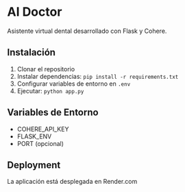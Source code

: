 # AI Doctor

Asistente virtual dental desarrollado con Flask y Cohere.

## Instalación

1. Clonar el repositorio
2. Instalar dependencias: `pip install -r requirements.txt`
3. Configurar variables de entorno en `.env`
4. Ejecutar: `python app.py`

## Variables de Entorno

- COHERE_API_KEY
- FLASK_ENV
- PORT (opcional)

## Deployment

La aplicación está desplegada en Render.com
